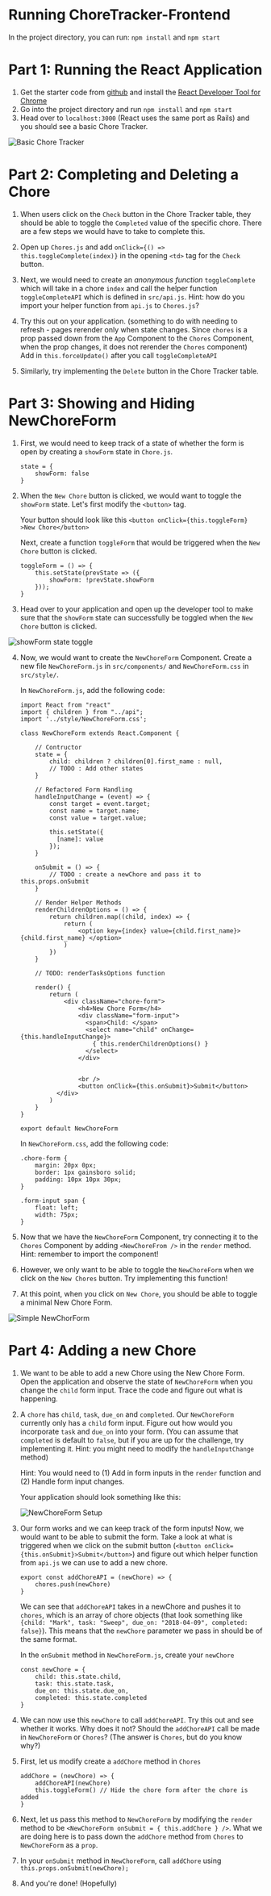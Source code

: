 # Running ChoreTracker-Frontend
In the project directory, you can run: `npm install` and `npm start`

# Part 1: Running the React Application
1. Get the starter code from [github](https://github.com/zteoh/choretracker-frontend-starter) and install the [React Developer Tool for Chrome](https://chrome.google.com/webstore/detail/react-developer-tools/fmkadmapgofadopljbjfkapdkoienihi?hl=en)
2. Go into the project directory and run `npm install` and `npm start`
3. Head over to `localhost:3000` (React uses the same port as Rails) and you should see a basic Chore Tracker.

![Basic Chore Tracker](https://imgur.com/CLUtFdl)

# Part 2: Completing and Deleting a Chore
1. When users click on the `Check` button in the Chore Tracker table, they should be able to toggle the `Completed` value of the specific chore. There are a few steps we would have to take to complete this.

2. Open up `Chores.js` and add `onClick={() => this.toggleComplete(index)}` in the opening `<td>` tag for the `Check` button.

3. Next, we would need to create an _anonymous function_ `toggleComplete` which will take in a chore `index` and call the helper function `toggleCompleteAPI` which is defined in `src/api.js`. Hint: how do you import your helper function from `api.js` to `Chores.js`?

4. Try this out on your application. (something to do with needing to refresh - pages rerender only when state changes. Since `chores` is a prop passed down from the `App` Component to the `Chores` Component, when the prop changes, it does not rerender the `Chores` component) Add in `this.forceUpdate()` after you call `toggleCompleteAPI`

3. Similarly, try implementing the `Delete` button in the Chore Tracker table.

# Part 3: Showing and Hiding NewChoreForm
1. First, we would need to keep track of a state of whether the form is open by creating a `showForm` state in `Chore.js`.
    ```
    state = { 
        showForm: false
    }
    ```
2. When the `New Chore` button is clicked, we would want to toggle the `showForm` state. Let's first modify the `<button>` tag.
    
    Your button should look like this `<button onClick={this.toggleForm} >New Chore</button>`

    Next, create a function `toggleForm` that would be triggered when the `New Chore` button is clicked.

    ```
    toggleForm = () => {
        this.setState(prevState => ({
            showForm: !prevState.showForm
        }));
    }
    ```

3. Head over to your application and open up the developer tool to make sure that the `showForm` state can successfully be toggled when the `New Chore` button is clicked.

![showForm state toggle](https://imgur.com/jM2nJxJ)

4. Now, we would want to create the `NewChoreForm` Component. Create a new file `NewChoreForm.js` in `src/components/` and `NewChoreForm.css` in `src/style/`.

    In `NewChoreForm.js`, add the following code: 
    ```
    import React from "react"
    import { children } from "../api";
    import '../style/NewChoreForm.css';

    class NewChoreForm extends React.Component {

        // Contructor
        state = {
            child: children ? children[0].first_name : null,
            // TODO : Add other states
        }

        // Refactored Form Handling
        handleInputChange = (event) => {
            const target = event.target;
            const name = target.name;
            const value = target.value;

            this.setState({
              [name]: value
            });
        }

        onSubmit = () => {
            // TODO : create a newChore and pass it to this.props.onSubmit
        }

        // Render Helper Methods
        renderChildrenOptions = () => {
            return children.map((child, index) => {
                return (
                    <option key={index} value={child.first_name}> {child.first_name} </option>
                )
            })
        }

        // TODO: renderTasksOptions function

        render() {
            return (
                <div className="chore-form">
                    <h4>New Chore Form</h4>
                    <div className="form-input">
                      <span>Child: </span>
                      <select name="child" onChange={this.handleInputChange}>
                        { this.renderChildrenOptions() }
                      </select>
                    </div>

                    
                    <br />
                    <button onClick={this.onSubmit}>Submit</button>
              </div>
            )
        }
    }

    export default NewChoreForm
    ```

    In `NewChoreForm.css`, add the following code: 
    ```
    .chore-form {
        margin: 20px 0px;
        border: 1px gainsboro solid;
        padding: 10px 10px 30px;
    }

    .form-input span {
        float: left;
        width: 75px;
    }
    ```

5. Now that we have the `NewChoreForm` Component, try connecting it to the `Chores` Component by adding `<NewChoreFrom />`  in the `render` method. Hint: remember to import the component!

6. However, we only want to be able to toggle the `NewChoreForm` when we click on the `New Chores` button. Try implementing this function!

7. At this point, when you click on `New Chore`, you should be able to toggle a minimal New Chore Form. 

![Simple NewChorForm](https://imgur.com/teVPaPH)

# Part 4: Adding a new Chore

1. We want to be able to add a new Chore using the New Chore Form. Open the application and observe the state of `NewChoreForm` when you change the `child` form input. Trace the code and figure out what is happening.

2. A `chore` has `child`, `task`, `due_on` and `completed`. Our `NewChoreForm` currently only has a `child` form input. Figure out how would you incorporate `task` and `due_on` into your form. (You can assume that `completed` is default to `false`, but if you are up for the challenge, try implementing it. Hint: you might need to modify the `handleInputChange` method)

    Hint: You would need to (1) Add in form inputs in the `render` function and (2) Handle form input changes.

    Your application should look something like this:

    ![NewChoreForm Setup](https://imgur.com/XhTIhXf)

3. Our form works and we can keep track of the form inputs! Now, we would want to be able to submit the form. Take a look at what is triggered when we click on the submit button (`<button onClick={this.onSubmit}>Submit</button>`) and figure out which helper function from `api.js` we can use to add a new chore.

    ```
    export const addChoreAPI = (newChore) => {
        chores.push(newChore)
    }
    ```

    We can see that `addChoreAPI` takes in a newChore and pushes it to `chores`, which is an array of chore objects (that look something like `{child: "Mark", task: "Sweep", due_on: "2018-04-09", completed: false}`). This means that the `newChore` parameter we pass in should be of the same format.

    In the `onSubmit` method in `NewChoreForm.js`, create your `newChore`

    ```
    const newChore = {
        child: this.state.child, 
        task: this.state.task,
        due_on: this.state.due_on, 
        completed: this.state.completed
    }
    ```

4. We can now use this `newChore` to call `addChoreAPI`. Try this out and see whether it works. Why does it not? Should the `addChoreAPI` call be made in `NewChoreForm` or `Chores`? (The answer is `Chores`, but do you know why?)

5. First, let us modify create a `addChore` method in `Chores`

    ```
    addChore = (newChore) => {
        addChoreAPI(newChore)
        this.toggleForm() // Hide the chore form after the chore is added
    }
    ```

5. Next, let us pass this method to `NewChoreForm` by modifying the `render` method to be `<NewChoreForm onSubmit = { this.addChore } />`. What we are doing here is to pass down the `addChore` method from `Chores` to `NewChoreForm` as a `prop`.

6. In your `onSubmit` method in `NewChoreForm`, call `addChore` using `this.props.onSubmit(newChore);`

5. And you're done! (Hopefully)